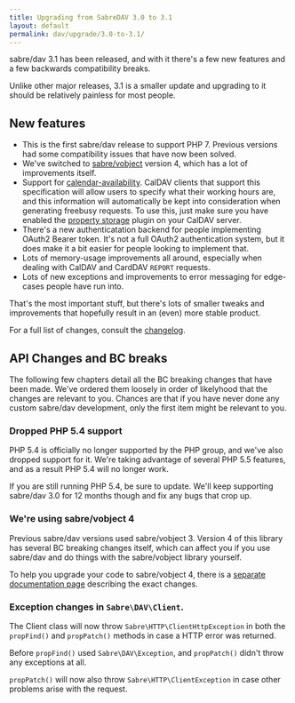 ```yaml
---
title: Upgrading from SabreDAV 3.0 to 3.1
layout: default
permalink: dav/upgrade/3.0-to-3.1/
---
```


sabre/dav 3.1 has been released, and with it there's a few new features and
a few backwards compatibility breaks.
 
Unlike other major releases, 3.1 is a smaller update and upgrading to it
should be relatively painless for most people.

New features
------------

* This is the first sabre/dav release to support PHP 7. Previous versions had
  some compatibility issues that have now been solved.
* We've switched to [sabre/vobject][1] version 4, which has a lot of
  improvements itself.
* Support for [calendar-availability][3]. CalDAV clients that support this
  specification will allow users to specify what their working hours are, and
  this information will automatically be kept into consideration when
  generating freebusy requests. To use this, just make sure you have enabled
  the [property storage][4] plugin on your CalDAV server.
* There's a new authenticatation backend for people implementing OAuth2 Bearer
  token. It's not a full OAuth2 authentication system, but it does make it a
  bit easier for people looking to implement that.
* Lots of memory-usage improvements all around, especially when dealing with
  CalDAV and CardDAV `REPORT` requests.
* Lots of new exceptions and improvements to error messaging for edge-cases
  people have run into.

That's the most important stuff, but there's lots of smaller tweaks and
improvements that hopefully result in an (even) more stable product.

For a full list of changes, consult the [changelog][5].


API Changes and BC breaks
-------------------------

The following few chapters detail all the BC breaking changes that have been
made. We've ordered them loosely in order of likelyhood that the changes are
relevant to you. Chances are that if you have never done any custom sabre/dav
development, only the first item might be relevant to you.


### Dropped PHP 5.4 support

PHP 5.4 is officially no longer supported by the PHP group, and we've also
dropped support for it. We're taking advantage of several PHP 5.5 features,
and as a result PHP 5.4 will no longer work.

If you are still running PHP 5.4, be sure to update. We'll keep supporting
sabre/dav 3.0 for 12 months though and fix any bugs that crop up.


### We're using sabre/vobject 4

Previous sabre/dav versions used sabre/vobject 3. Version 4 of this library
has several BC breaking changes itself, which can affect you if you use
sabre/dav and do things with the sabre/vobject library yourself.

To help you upgrade your code to sabre/vobject 4, there is a [separate
documentation page][2] describing the exact changes.

### Exception changes in `Sabre\DAV\Client`.

The Client class will now throw `Sabre\HTTP\ClientHttpException` in both
the `propFind()` and `propPatch()` methods in case a HTTP error was returned.

Before `propFind()` used `Sabre\DAV\Exception`, and `propPatch()` didn't throw
any exceptions at all.

`propPatch()` will now also throw `Sabre\HTTP\ClientException` in case other
problems arise with the request.

[1]: /vobject/
[2]: /vobject/upgrade_to_4/
[3]: https://tools.ietf.org/html/draft-daboo-calendar-availability-05
[4]: /dav/property-storage/
[5]: https://github.com/sabre-io/dav/blob/3.1.0/CHANGELOG.md
